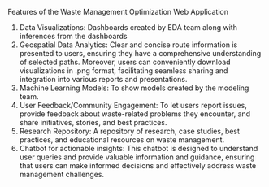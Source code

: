 Features of the Waste Management Optimization Web Application

1. Data Visualizations: Dashboards created by EDA team along with inferences from the dashboards
2. Geospatial Data Analytics: Clear and concise route information is presented to users, ensuring they have a comprehensive understanding of selected paths. Moreover, users can conveniently download visualizations in .png format, facilitating seamless sharing and integration into various reports and presentations.
3. Machine Learning Models: To show models created by the modeling team.
4. User Feedback/Community Engagement: To let users report issues, provide feedback about waste-related problems they encounter, and share initiatives, stories, and best practices.
5. Research Repository: A repository of research, case studies, best practices, and educational resources on waste management.
6. Chatbot for actionable insights: This chatbot is designed to understand user queries and provide valuable information and guidance, ensuring that users can make informed decisions and effectively address waste management challenges.
